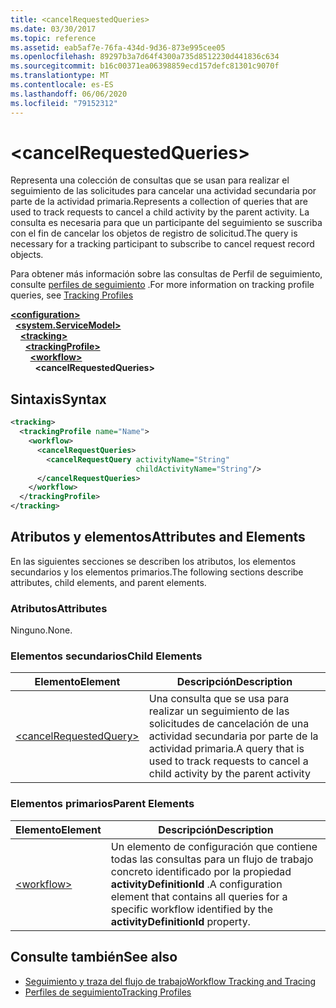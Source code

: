 ```yaml
---
title: <cancelRequestedQueries>
ms.date: 03/30/2017
ms.topic: reference
ms.assetid: eab5af7e-76fa-434d-9d36-873e995cee05
ms.openlocfilehash: 89297b3a7d64f4300a735d8512230d441836c634
ms.sourcegitcommit: b16c00371ea06398859ecd157defc81301c9070f
ms.translationtype: MT
ms.contentlocale: es-ES
ms.lasthandoff: 06/06/2020
ms.locfileid: "79152312"
---
```

# \<cancelRequestedQueries>
<span data-ttu-id="8dfb3-101">Representa una colección de consultas que se usan para realizar el seguimiento de las solicitudes para cancelar una actividad secundaria por parte de la actividad primaria.</span><span class="sxs-lookup"><span data-stu-id="8dfb3-101">Represents a collection of queries that are used to track requests to cancel a child activity by the parent activity.</span></span> <span data-ttu-id="8dfb3-102">La consulta es necesaria para que un participante del seguimiento se suscriba con el fin de cancelar los objetos de registro de solicitud.</span><span class="sxs-lookup"><span data-stu-id="8dfb3-102">The query is necessary for a tracking participant to subscribe to cancel request record objects.</span></span>  
  
 <span data-ttu-id="8dfb3-103">Para obtener más información sobre las consultas de Perfil de seguimiento, consulte [perfiles de seguimiento](../../../windows-workflow-foundation/tracking-profiles.md) .</span><span class="sxs-lookup"><span data-stu-id="8dfb3-103">For more information on tracking profile queries, see [Tracking Profiles](../../../windows-workflow-foundation/tracking-profiles.md)</span></span>  
  
[**\<configuration>**](../configuration-element.md)\
&nbsp;&nbsp;[**\<system.ServiceModel>**](system-servicemodel-of-workflow.md)\
&nbsp;&nbsp;&nbsp;&nbsp;[**\<tracking>**](tracking.md)\
&nbsp;&nbsp;&nbsp;&nbsp;&nbsp;&nbsp;[**\<trackingProfile>**](trackingprofile.md)\
&nbsp;&nbsp;&nbsp;&nbsp;&nbsp;&nbsp;&nbsp;&nbsp;[**\<workflow>**](workflow.md)\
&nbsp;&nbsp;&nbsp;&nbsp;&nbsp;&nbsp;&nbsp;&nbsp;&nbsp;&nbsp;**\<cancelRequestedQueries>**  
  
## <a name="syntax"></a><span data-ttu-id="8dfb3-104">Sintaxis</span><span class="sxs-lookup"><span data-stu-id="8dfb3-104">Syntax</span></span>  
  
```xml  
<tracking>
  <trackingProfile name="Name">
    <workflow>
      <cancelRequestQueries>
        <cancelRequestQuery activityName="String"
                            childActivityName="String"/>
      </cancelRequestQueries>
    </workflow>
  </trackingProfile>
</tracking>  
```  
  
## <a name="attributes-and-elements"></a><span data-ttu-id="8dfb3-105">Atributos y elementos</span><span class="sxs-lookup"><span data-stu-id="8dfb3-105">Attributes and Elements</span></span>  
 <span data-ttu-id="8dfb3-106">En las siguientes secciones se describen los atributos, los elementos secundarios y los elementos primarios.</span><span class="sxs-lookup"><span data-stu-id="8dfb3-106">The following sections describe attributes, child elements, and parent elements.</span></span>  
  
### <a name="attributes"></a><span data-ttu-id="8dfb3-107">Atributos</span><span class="sxs-lookup"><span data-stu-id="8dfb3-107">Attributes</span></span>  
 <span data-ttu-id="8dfb3-108">Ninguno.</span><span class="sxs-lookup"><span data-stu-id="8dfb3-108">None.</span></span>  
  
### <a name="child-elements"></a><span data-ttu-id="8dfb3-109">Elementos secundarios</span><span class="sxs-lookup"><span data-stu-id="8dfb3-109">Child Elements</span></span>  
  
|<span data-ttu-id="8dfb3-110">Elemento</span><span class="sxs-lookup"><span data-stu-id="8dfb3-110">Element</span></span>|<span data-ttu-id="8dfb3-111">Descripción</span><span class="sxs-lookup"><span data-stu-id="8dfb3-111">Description</span></span>|  
|-------------|-----------------|  
|[\<cancelRequestedQuery>](cancelrequestedquery.md)|<span data-ttu-id="8dfb3-112">Una consulta que se usa para realizar un seguimiento de las solicitudes de cancelación de una actividad secundaria por parte de la actividad primaria.</span><span class="sxs-lookup"><span data-stu-id="8dfb3-112">A query that is used to track requests to cancel a child activity by the parent activity</span></span>|  
  
### <a name="parent-elements"></a><span data-ttu-id="8dfb3-113">Elementos primarios</span><span class="sxs-lookup"><span data-stu-id="8dfb3-113">Parent Elements</span></span>  
  
|<span data-ttu-id="8dfb3-114">Elemento</span><span class="sxs-lookup"><span data-stu-id="8dfb3-114">Element</span></span>|<span data-ttu-id="8dfb3-115">Descripción</span><span class="sxs-lookup"><span data-stu-id="8dfb3-115">Description</span></span>|  
|-------------|-----------------|  
|[\<workflow>](workflow.md)|<span data-ttu-id="8dfb3-116">Un elemento de configuración que contiene todas las consultas para un flujo de trabajo concreto identificado por la propiedad **activityDefinitionId** .</span><span class="sxs-lookup"><span data-stu-id="8dfb3-116">A configuration element that contains all queries for a specific workflow identified by the **activityDefinitionId** property.</span></span>|  
  
## <a name="see-also"></a><span data-ttu-id="8dfb3-117">Consulte también</span><span class="sxs-lookup"><span data-stu-id="8dfb3-117">See also</span></span>

- [<span data-ttu-id="8dfb3-118">Seguimiento y traza del flujo de trabajo</span><span class="sxs-lookup"><span data-stu-id="8dfb3-118">Workflow Tracking and Tracing</span></span>](../../../windows-workflow-foundation/workflow-tracking-and-tracing.md)
- [<span data-ttu-id="8dfb3-119">Perfiles de seguimiento</span><span class="sxs-lookup"><span data-stu-id="8dfb3-119">Tracking Profiles</span></span>](../../../windows-workflow-foundation/tracking-profiles.md)
